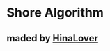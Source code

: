 # Shore Algorithm
## maded by <U><span style = "color:pink">**[HinaLover](https://github.com/ILYJNY)**</span></u>
###